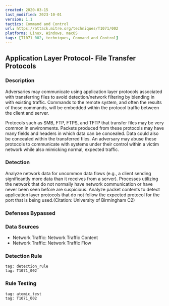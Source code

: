 ```yaml
---
created: 2020-03-15
last_modified: 2023-10-01
version: 1.1
tactics: Command and Control
url: https://attack.mitre.org/techniques/T1071/002
platforms: Linux, Windows, macOS
tags: [T1071_002, techniques, Command_and_Control]
---
```


## Application Layer Protocol- File Transfer Protocols

### Description

Adversaries may communicate using application layer protocols associated with transferring files to avoid detection/network filtering by blending in with existing traffic. Commands to the remote system, and often the results of those commands, will be embedded within the protocol traffic between the client and server. 

Protocols such as SMB, FTP, FTPS, and TFTP that transfer files may be very common in environments.  Packets produced from these protocols may have many fields and headers in which data can be concealed. Data could also be concealed within the transferred files. An adversary may abuse these protocols to communicate with systems under their control within a victim network while also mimicking normal, expected traffic. 

### Detection

Analyze network data for uncommon data flows (e.g., a client sending significantly more data than it receives from a server). Processes utilizing the network that do not normally have network communication or have never been seen before are suspicious. Analyze packet contents to detect application layer protocols that do not follow the expected protocol for the port that is being used.(Citation: University of Birmingham C2)

### Defenses Bypassed



### Data Sources

  - Network Traffic: Network Traffic Content
  -  Network Traffic: Network Traffic Flow
### Detection Rule

```query
tag: detection_rule
tag: T1071_002
```

### Rule Testing

```query
tag: atomic_test
tag: T1071_002
```
